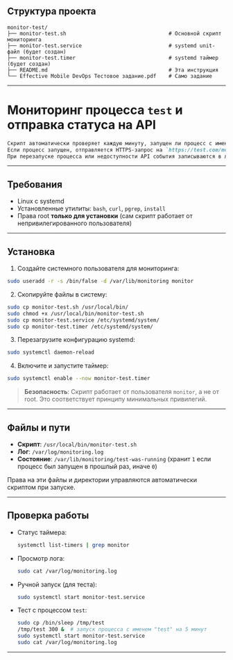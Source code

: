 ## Структура проекта

```
monitor-test/
├── monitor-test.sh                                 # Основной скрипт мониторинга
├── monitor-test.service                            # systemd unit-файл (будет создан)
├── monitor-test.timer                              # systemd таймер (будет создан)
├── README.md                                       # Эта инструкция
└── Effective Mobile DevOps Тестовое задание.pdf    # Само задание
```

---

# Мониторинг процесса `test` и отправка статуса на API

````markdown
Скрипт автоматически проверяет каждую минуту, запущен ли процесс с именем `test`.  
Если процесс запущен, отправляется HTTPS-запрос на `https://test.com/monitoring/test/api`.
При перезапуске процесса или недоступности API события записываются в лог.
````
---

## Требования

- Linux с systemd
- Установленные утилиты: `bash`, `curl`, `pgrep`, `install`
- Права root **только для установки** (сам скрипт работает от непривилегированного пользователя)

---

## Установка

1. Создайте системного пользователя для мониторинга:
```bash
sudo useradd -r -s /bin/false -d /var/lib/monitoring monitor
```

2. Скопируйте файлы в систему:
```bash
sudo cp monitor-test.sh /usr/local/bin/
sudo chmod +x /usr/local/bin/monitor-test.sh
sudo cp monitor-test.service /etc/systemd/system/
sudo cp monitor-test.timer /etc/systemd/system/
```

3. Перезагрузите конфигурацию systemd:
```bash
sudo systemctl daemon-reload
```

4. Включите и запустите таймер:
```bash
sudo systemctl enable --now monitor-test.timer
```

> **Безопасность**: Скрипт работает от пользователя `monitor`, а не от root. Это соответствует принципу минимальных привилегий.

---

## Файлы и пути
- **Скрипт**: `/usr/local/bin/monitor-test.sh`
- **Лог**: `/var/log/monitoring.log`
- **Состояние**: `/var/lib/monitoring/test-was-running` (хранит `1` если процесс был запущен в прошлый раз, иначе `0`)

Права на эти файлы и директории управляются автоматически скриптом при запуске.

---

## Проверка работы
- Статус таймера:
  ```bash
  systemctl list-timers | grep monitor
  ```
- Просмотр лога:
  ```bash
  sudo cat /var/log/monitoring.log
  ```

- Ручной запуск (для теста):
  ```bash
  sudo systemctl start monitor-test.service
  ```

- Тест с процессом `test`:
  ```bash
  sudo cp /bin/sleep /tmp/test
  /tmp/test 300 &  # запуск процесса с именем "test" на 5 минут
  sudo systemctl start monitor-test.service
  sudo cat /var/log/monitoring.log
  ```

---

